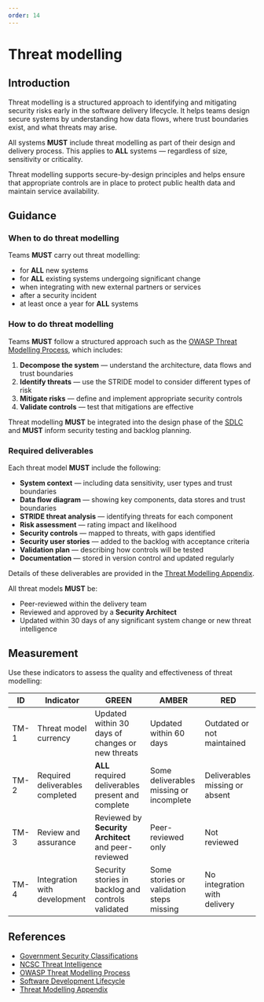 ```yaml
---
order: 14
---
```

# Threat modelling

## Introduction

Threat modelling is a structured approach to identifying and mitigating security risks early in the software delivery lifecycle. It helps teams design secure systems by understanding how data flows, where trust boundaries exist, and what threats may arise.

All systems **MUST** include threat modelling as part of their design and delivery process. This applies to **ALL** systems — regardless of size, sensitivity or criticality.

Threat modelling supports secure-by-design principles and helps ensure that appropriate controls are in place to protect public health data and maintain service availability.

## Guidance

### When to do threat modelling

Teams **MUST** carry out threat modelling:

- for **ALL** new systems
- for **ALL** existing systems undergoing significant change
- when integrating with new external partners or services
- after a security incident
- at least once a year for **ALL** systems

### How to do threat modelling

Teams **MUST** follow a structured approach such as the [OWASP Threat Modelling Process][3], which includes:

1. **Decompose the system** — understand the architecture, data flows and trust boundaries
2. **Identify threats** — use the STRIDE model to consider different types of risk
3. **Mitigate risks** — define and implement appropriate security controls
4. **Validate controls** — test that mitigations are effective

Threat modelling **MUST** be integrated into the design phase of the [SDLC][4] and **MUST** inform security testing and backlog planning.

### Required deliverables

Each threat model **MUST** include the following:

- **System context** — including data sensitivity, user types and trust boundaries
- **Data flow diagram** — showing key components, data stores and trust boundaries
- **STRIDE threat analysis** — identifying threats for each component
- **Risk assessment** — rating impact and likelihood
- **Security controls** — mapped to threats, with gaps identified
- **Security user stories** — added to the backlog with acceptance criteria
- **Validation plan** — describing how controls will be tested
- **Documentation** — stored in version control and updated regularly

Details of these deliverables are provided in the [Threat Modelling Appendix][5].

All threat models **MUST** be:

- Peer-reviewed within the delivery team
- Reviewed and approved by a **Security Architect**
- Updated within 30 days of any significant system change or new threat intelligence

## Measurement

Use these indicators to assess the quality and effectiveness of threat modelling:

| ID   | Indicator                       | GREEN                                                | AMBER                                    | RED                            |
| ---- | ------------------------------- | ---------------------------------------------------- | ---------------------------------------- | ------------------------------ |
| TM-1 | Threat model currency           | Updated within 30 days of changes or new threats     | Updated within 60 days                   | Outdated or not maintained     |
| TM-2 | Required deliverables completed | **ALL** required deliverables present and complete   | Some deliverables missing or incomplete  | Deliverables missing or absent |
| TM-3 | Review and assurance            | Reviewed by **Security Architect** and peer-reviewed | Peer-reviewed only                       | Not reviewed                   |
| TM-4 | Integration with development    | Security stories in backlog and controls validated   | Some stories or validation steps missing | No integration with delivery   |

## References

- [Government Security Classifications][1]
- [NCSC Threat Intelligence][2]
- [OWASP Threat Modelling Process][3]
- [Software Development Lifecycle][4]
- [Threat Modelling Appendix][5]

[1]: https://www.gov.uk/government/publications/government-security-classifications
[2]: https://www.ncsc.gov.uk/collection/building-a-security-operations-centre/threat-intelligence
[3]: https://owasp.org/www-community/Threat_Modeling_Process
[4]: sdlc.md
[5]: appendix/threat-modelling-deliverables.md
